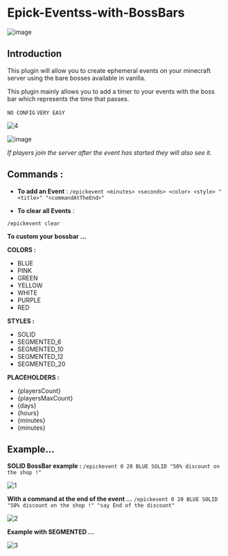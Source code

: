 # Epick-Eventss-with-BossBars
![image](https://user-images.githubusercontent.com/73279480/180985926-5903c4e2-a71a-4178-87ce-fbbb20e34fb0.png)
## Introduction

This plugin will allow you to create ephemeral events on your minecraft server using the bare bosses available in vanilla.

This plugin mainly allows you to add a timer to your events with the boss bar which represents the time that passes.

`NO CONFIG`
`VERY EASY`

![4](https://user-images.githubusercontent.com/73279480/180881609-0a696032-963f-4f96-a5fe-baa8a50305d4.png)

![image](https://user-images.githubusercontent.com/73279480/180985948-33989604-74a7-4e5c-9d0d-c74e1e525962.png)




*If players join the server after the event has started they will also see it.*

## Commands :


- **To add an Event** :
`/epickevent <minutes> <seconds> <color> <style> "<title>" "<commandAtTheEnd>"`

- **To clear all Events** :

`/epickevent clear`

**To custom your bossbar ...**

**COLORS :**
- BLUE
- PINK
- GREEN
- YELLOW
- WHITE
- PURPLE
- RED

**STYLES :**
- SOLID
- SEGMENTED_6
- SEGMENTED_10
- SEGMENTED_12
- SEGMENTED_20

**PLACEHOLDERS :**
- {playersCount}
- {playersMaxCount}
- {days}
- {hours}
- {minutes}
- {minutes}


## Example...

**SOLID BossBar example :**
`/epickevent 0 20 BLUE SOLID "50% discount on the shop !"`

![1](https://user-images.githubusercontent.com/73279480/180881756-72ff6487-adfb-47f6-8efa-60e84b0f0e9a.png)


**With a command at the end of the event ...**
`/epickevent 0 20 BLUE SOLID "50% discount on the shop !" "say End of the discount"`

![2](https://user-images.githubusercontent.com/73279480/180881830-d5c82e07-8296-4eff-9a26-8bb0cbf7332e.png)


**Example with SEGMENTED ...**

![3](https://user-images.githubusercontent.com/73279480/180881860-e3e1e988-c2f2-432e-870c-deb93633201b.png)
